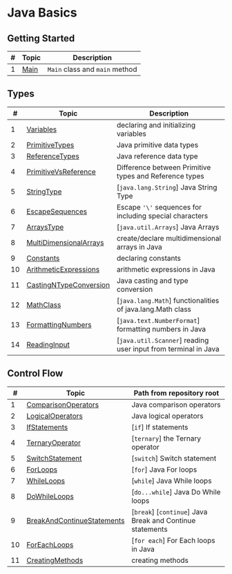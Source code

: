 # Java Basics 

## Getting Started
| # | Topic                                                                                                                                                | Description                    |
|---|------------------------------------------------------------------------------------------------------------------------------------------------------|--------------------------------|
| 1 | [Main](https://github.com/shadhini/java-tryouts/blob/14b32837d8fa81312733418b56815345cdd480c0/basics/src/com/shadhini/java/tryouts/basics/Main.java) | `Main` class and `main` method |

## Types
| #  | Topic                                                                                                                                                                                    | Description                                                    |
|----|------------------------------------------------------------------------------------------------------------------------------------------------------------------------------------------|----------------------------------------------------------------|
| 1  | [Variables](https://github.com/shadhini/java-tryouts/blob/14b32837d8fa81312733418b56815345cdd480c0/basics/src/com/shadhini/java/tryouts/basics/Variables.java)                           | declaring and initializing variables                           |
| 2  | [PrimitiveTypes](https://github.com/shadhini/java-tryouts/blob/14b32837d8fa81312733418b56815345cdd480c0/basics/src/com/shadhini/java/tryouts/basics/PrimitiveTypes.java)                 | Java primitive data types                                      |
| 3  | [ReferenceTypes](https://github.com/shadhini/java-tryouts/blob/14b32837d8fa81312733418b56815345cdd480c0/basics/src/com/shadhini/java/tryouts/basics/ReferenceTypes.java)                 | Java reference data type                                       |
| 4  | [PrimitiveVsReference](https://github.com/shadhini/java-tryouts/blob/32cd54499f12ceff861f103d42cd48656f3700ed/basics/src/com/shadhini/java/tryouts/basics/PrimitiveVsReference.java)     | Difference between Primitive types and Reference types         | 
| 5  | [StringType](https://github.com/shadhini/java-tryouts/blob/51490c23f8c0bd70d937de8d6ab577db5276e77c/basics/src/com/shadhini/java/tryouts/basics/StringType.java)                         | [`java.lang.String`] Java String Type                          |
| 6  | [EscapeSequences](https://github.com/shadhini/java-tryouts/blob/14b32837d8fa81312733418b56815345cdd480c0/basics/src/com/shadhini/java/tryouts/basics/EscapeSequences.java)               | Escape `'\'` sequences for including special characters        |
| 7  | [ArraysType](https://github.com/shadhini/java-tryouts/blob/51490c23f8c0bd70d937de8d6ab577db5276e77c/basics/src/com/shadhini/java/tryouts/basics/ArraysType.java)                         | [`java.util.Arrays`] Java Arrays                               |                                                                                                                                         
| 8  | [MultiDimensionalArrays](https://github.com/shadhini/java-tryouts/blob/f11ebf59af05919fa2d65dfc3def34eb921fde9b/basics/src/com/shadhini/java/tryouts/basics/MultiDimensionalArrays.java) | create/declare multidimensional arrays in Java                 |                                                                                                               
| 9  | [Constants](https://github.com/shadhini/java-tryouts/blob/d5f35587e440304427dd244d513257ad48152c93/basics/src/com/shadhini/java/tryouts/basics/Constants.java)                           | declaring constants                                            | 
| 10 | [ArithmeticExpressions](https://github.com/shadhini/java-tryouts/blob/51490c23f8c0bd70d937de8d6ab577db5276e77c/basics/src/com/shadhini/java/tryouts/basics/ArithmeticExpressions.java)   | arithmetic expressions in Java                                 |                       
| 11 | [CastingNTypeConversion](https://github.com/shadhini/java-tryouts/blob/0d930c4f97492dce3daf170b770ab829a33e5f4d/basics/src/com/shadhini/java/tryouts/basics/CastingNTypeConversion.java) | Java casting and type conversion                               |                     
| 12 | [MathClass](https://github.com/shadhini/java-tryouts/blob/78ebb90c7b4577759b35fac18fb45a9e38e77270/basics/src/com/shadhini/java/tryouts/basics/MathClass.java)                           | [`java.lang.Math`] functionalities of java.lang.Math class     |        
| 13 | [FormattingNumbers](https://github.com/shadhini/java-tryouts/blob/0c9a12dbea3f5934de8dae3991bed9524a341bc9/basics/src/com/shadhini/java/tryouts/basics/FormattingNumbers.java)           | [`java.text.NumberFormat`] formatting numbers in Java          |     
| 14 | [ReadingInput](https://github.com/shadhini/java-tryouts/blob/212756e20b892d86d44d8c3a567abd99d0300051/basics/src/com/shadhini/java/tryouts/basics/ReadingInput.java)                     | [`java.util.Scanner`] reading user input from terminal in Java | 

## Control Flow
| #  | Topic                                                                                                                                                                                            | Path from repository root                                  |
|----|--------------------------------------------------------------------------------------------------------------------------------------------------------------------------------------------------|------------------------------------------------------------|
| 1  | [ComparisonOperators](https://github.com/shadhini/java-tryouts/blob/f8e74ea5d514f52f462bc6fb63b0610b5b0116b3/basics/src/com/shadhini/java/tryouts/basics/ComparisonOperators.java)               | Java comparison operators                                  |
| 2  | [LogicalOperators](https://github.com/shadhini/java-tryouts/blob/f8e74ea5d514f52f462bc6fb63b0610b5b0116b3/basics/src/com/shadhini/java/tryouts/basics/LogicalOperators.java)                     | Java logical operators                                     |
| 3  | [IfStatements](https://github.com/shadhini/java-tryouts/blob/129ed1b5c97f759404f20c2aab3415156117a2d6/basics/src/com/shadhini/java/tryouts/basics/IfStatements.java)                             | [`if`] If statements                                       |
| 4  | [TernaryOperator](https://github.com/shadhini/java-tryouts/blob/129ed1b5c97f759404f20c2aab3415156117a2d6/basics/src/com/shadhini/java/tryouts/basics/TernaryOperator.java)                       | [`ternary`] the Ternary operator                           | 
| 5  | [SwitchStatement](https://github.com/shadhini/java-tryouts/blob/129ed1b5c97f759404f20c2aab3415156117a2d6/basics/src/com/shadhini/java/tryouts/basics/SwitchStatement.java)                       | [`switch`] Switch statement                                |
| 6  | [ForLoops](https://github.com/shadhini/java-tryouts/blob/ed12da19862cce3c9d031bdd3a70ea3dd1ef740f/basics/src/com/shadhini/java/tryouts/basics/ForLoops.java)                                     | [`for`] Java For loops                                     |
| 7  | [WhileLoops](https://github.com/shadhini/java-tryouts/blob/ed12da19862cce3c9d031bdd3a70ea3dd1ef740f/basics/src/com/shadhini/java/tryouts/basics/WhileLoops.java)                                 | [`while`] Java While loops                                 |
| 8  | [DoWhileLoops](https://github.com/shadhini/java-tryouts/blob/ed12da19862cce3c9d031bdd3a70ea3dd1ef740f/basics/src/com/shadhini/java/tryouts/basics/DoWhileLoops.java)                             | [`do...while`] Java Do While loops                         |
| 9  | [BreakAndContinueStatements](https://github.com/shadhini/java-tryouts/blob/b712fd4fa13f6ecb505356f8cc770333d1cefc29/basics/src/com/shadhini/java/tryouts/basics/BreakAndContinueStatements.java) | [`break`\] [`continue`] Java Break and Continue statements |
| 10 | [ForEachLoops](https://github.com/shadhini/java-tryouts/blob/b712fd4fa13f6ecb505356f8cc770333d1cefc29/basics/src/com/shadhini/java/tryouts/basics/ForEachLoops.java)                             | [`for each`] For Each loops in Java                        |
| 11 | [CreatingMethods](https://github.com/shadhini/java-tryouts/blob/88c61749b690ff57ba9f6cb1255dd982c1ce450f/basics/src/com/shadhini/java/tryouts/basics/CreatingMethods.java)                       | creating methods                                           |
